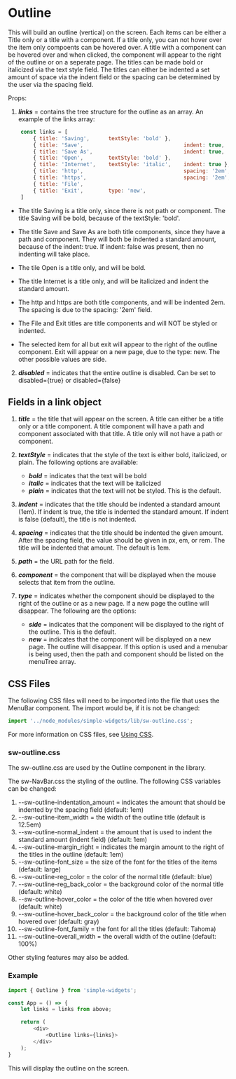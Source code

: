 # Outline

This will build an outline (vertical) on the screen.  Each items can be either a Title only or a title with a component.  If a title only, you can not hover over the item only compoents can be hovered over.  A title with a component can be hovered over and when clicked, the component will appear to the right of the outline or on a seperate page.  The titles can be made bold or italicized via the text style field.  The titles can either be indented a set amount of space via the indent field or the spacing can be determined by the user via the spacing field.  

Props:

1.  ***links*** = contains the tree structure for the outline as an array.  An example of the links array:
```js
    const links = [
        { title: 'Saving',      textStyle: 'bold' },
        { title: 'Save',                                indent: true,   path: '/save',      component: () => <Save></Save> },
        { title: 'Save As',                             indent: true,   path: '/saveas',    component: () => <SaveAs></SaveAs> },
        { title: 'Open',        textStyle: 'bold' },
        { title: 'Internet',    textStyle: 'italic',    indent: true },
        { title: 'http',                                spacing: '2em', path: '/insecure',  component: () => <Http></Http> },
        { title: 'https',                               spacing: '2em', path: '/secure',    component: () => <Https></Https> },
        { title: 'File',                                                path: '/file',      component: () => <File></File> }
        { title: 'Exit',        type: 'new',                            path: '/exit',      component: () => <Exit></Exit> },
    ]
```
- The title Saving is a title only, since there is not path or component.  The title Saving will be bold, because of the textStyle: 'bold'.

- The title Save and Save As are both title components, since they have a path and component.  They will both be indented a standard amount, because of the indent: true.  If indent: false was present, then no indenting will take place.

- The tile Open is a title only, and will be bold.

- The title Internet is a title only, and will be italicized and indent the standard amount.

- The http and https are both title components, and will be indented 2em.  The spacing is due to the spacing: '2em' field.

- The File and Exit titles are title components and will NOT be styled or indented.

- The selected item for all but exit will appear to the right of the outline component.  Exit will appear on a new page, due to the type: new.  The other possible values are side.

2. ***disabled*** = indicates that the entire outline is disabled.  Can be set to disabled={true} or disabled={false}


## Fields in a link object

1. ***title*** = the title that will appear on the screen.  A title can either be a title only or a title component.  A title component will have a path and component associated with that title.  A title only will not have a path or component.

2. ***textStyle*** = indicates that the style of the text is either bold, italicized, or plain.  The following options are available:
    - ***bold*** = indicates that the text will be bold
    - ***italic*** = indicates that the text will be italicized
    - ***plain*** = indicates that the text will not be styled.  This is the default.

3. ***indent*** = indicates that the title should be indented a standard amount (1em).  If indent is true, the title is indented the standard amount.  If indent is false (default), the title is not indented.

4. ***spacing*** = indicates that the title should be indented the given amount.  After the spacing field, the value should be given in px, em, or rem.  The title will be indented that amount.  The default is 1em.

5. ***path*** = the URL path for the field.

6. ***component*** = the component that will be displayed when the mouse selects that item from the outline.

7. ***type*** = indicates whether the component should be displayed to the right of the outline or as a new page.  If a new page the outline will disappear.  The following are the options:
    - ***side*** = indicates that the component will be displayed to the right of the outline.  This is the default.
    - ***new*** = indicates that the component will be displayed on a new page.  The outline will disappear.  If this option is used and a menubar is being used, then the path and component should be listed on the menuTree array.



## CSS Files

The following CSS files will need to be imported into the file that uses the MenuBar component.  The import would be, if it is not be changed:

```javascript
import '../node_modules/simple-widgets/lib/sw-outline.css';
```

For more information on CSS files, see [Using CSS](./UsingCSS.md).


### sw-outline.css

The sw-outline.css are used by the Outline component in the library.  

The sw-NavBar.css the styling of the outline.  The following CSS variables can be changed:

1. --sw-outline-indentation_amount = indicates the amount that should be indented by the spacing field (default: 1em)
2. --sw-outline-item_width = the width of the outline title (default is 12.5em)
3. --sw-outline-normal_indent = the amount that is used to indent the standard amount (indent field) (default: 1em)
4. --sw-outline-margin_right = indicates the margin amount to the right of the titles in the outline (default: 1em)
5. --sw-outline-font_size = the size of the font for the titles of the items (default: large)
6. --sw-outline-reg_color = the color of the normal title (default: blue)
7. --sw-outline-reg_back_color = the background color of the normal title (default: white)
8. --sw-outline-hover_color = the color of the title when hovered over (default: white)
9. --sw-outline-hover_back_color = the background color of the title when hovered over (default: gray)
10. --sw-outline-font_family = the font for all the titles (default: Tahoma)
11. --sw-outline-overall_width = the overall width of the outline (default: 100%)

Other styling features may also be added.

### Example

```js
import { Outline } from 'simple-widgets';

const App = () => {
    let links = links from above;

    return (
        <div>
            <Outline links={links}>
        </div>
    );
}

```

This will display the outline on the screen.

